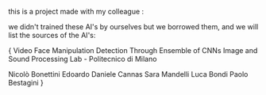 this is a project made with my colleague : 

we didn't trained these AI's by ourselves but we borrowed them, and we will list the sources of the AI's:

{
Video Face Manipulation Detection Through Ensemble of CNNs
Image and Sound Processing Lab - Politecnico di Milano

Nicolò Bonettini
Edoardo Daniele Cannas
Sara Mandelli
Luca Bondi
Paolo Bestagini
}
